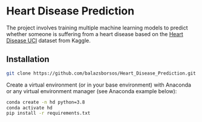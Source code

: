# Heart Disease Prediction

The project involves training multiple machine learning models to predict whether someone is suffering from a heart disease based on the [Heart Disease UCI](https://www.kaggle.com/ronitf/heart-disease-uci) dataset from Kaggle.


## Installation
```bash
git clone https://github.com/balazsborsos/Heart_Disease_Prediction.git
```

Create a virtual environment (or in your base environment) with Anaconda or any virtual environment manager (see Anaconda example below): 

```bash
conda create -n hd python=3.8
conda activate hd
pip install -r requirements.txt
```